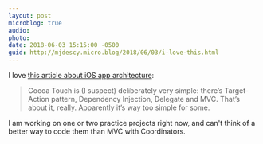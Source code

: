 ```yaml
---
layout: post
microblog: true
audio: 
photo: 
date: 2018-06-03 15:15:00 -0500
guid: http://mjdescy.micro.blog/2018/06/03/i-love-this.html
---
```

I love [this article about iOS app architecture](http://aplus.rs/2017/much-ado-about-ios-app-architecture/):  

> Cocoa Touch is (I suspect) deliberately very simple: there’s Target-Action pattern, Dependency Injection, Delegate and MVC. That’s about it, really. Apparently it’s way too simple for some.

I am working on one or two practice projects right now, and can't think of a better way to code them than MVC with Coordinators.

